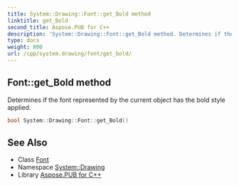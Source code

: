 ```yaml
---
title: System::Drawing::Font::get_Bold method
linktitle: get_Bold
second_title: Aspose.PUB for C++
description: 'System::Drawing::Font::get_Bold method. Determines if the font represented by the current object has the bold style applied in C++.'
type: docs
weight: 800
url: /cpp/system.drawing/font/get_bold/
---
```

## Font::get_Bold method


Determines if the font represented by the current object has the bold style applied.

```cpp
bool System::Drawing::Font::get_Bold()
```

## See Also

* Class [Font](../)
* Namespace [System::Drawing](../../)
* Library [Aspose.PUB for C++](../../../)
